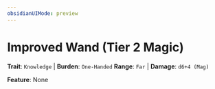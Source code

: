 ```yaml
---
obsidianUIMode: preview
---
```

# Improved Wand (Tier 2 Magic)

**Trait**: `Knowledge` | **Burden**: `One-Handed`
**Range**: `Far` | **Damage**: `d6+4 (Mag)`

**Feature**: None
